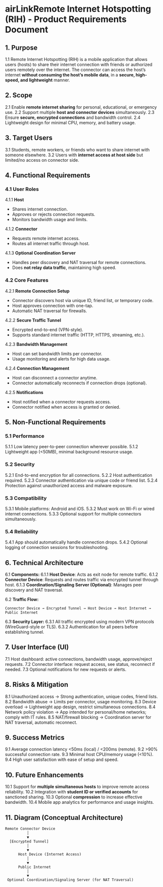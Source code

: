 # airLinkRemote Internet Hotspotting (RIH) - Product Requirements Document

## 1. Purpose

1.1 Remote Internet Hotspotting (RIH) is a mobile application that allows users (hosts) to share their internet connection with friends or authorized users remotely over the internet. The connector can access the host’s internet **without consuming the host’s mobile data**, in a **secure, high-speed, and lightweight** manner.

## 2. Scope

2.1 Enable **remote internet sharing** for personal, educational, or emergency use.
2.2 Support multiple **host and connector devices** simultaneously.
2.3 Ensure **secure, encrypted connections** and bandwidth control.
2.4 Lightweight design for minimal CPU, memory, and battery usage.

## 3. Target Users

3.1 Students, remote workers, or friends who want to share internet with someone elsewhere.
3.2 Users with **internet access at host side** but limited/no access on connector side.

## 4. Functional Requirements

### 4.1 User Roles

4.1.1 **Host**

* Shares internet connection.
* Approves or rejects connection requests.
* Monitors bandwidth usage and limits.

4.1.2 **Connector**

* Requests remote internet access.
* Routes all internet traffic through host.

4.1.3 **Optional Coordination Server**

* Handles peer discovery and NAT traversal for remote connections.
* Does **not relay data traffic**, maintaining high speed.

### 4.2 Core Features

4.2.1 **Remote Connection Setup**

* Connector discovers host via unique ID, friend list, or temporary code.
* Host approves connection with one-tap.
* Automatic NAT traversal for firewalls.

4.2.2 **Secure Traffic Tunnel**

* Encrypted end-to-end (VPN-style).
* Supports standard internet traffic (HTTP, HTTPS, streaming, etc.).

4.2.3 **Bandwidth Management**

* Host can set bandwidth limits per connector.
* Usage monitoring and alerts for high data usage.

4.2.4 **Connection Management**

* Host can disconnect a connector anytime.
* Connector automatically reconnects if connection drops (optional).

4.2.5 **Notifications**

* Host notified when a connector requests access.
* Connector notified when access is granted or denied.

## 5. Non-Functional Requirements

### 5.1 Performance

5.1.1 Low latency peer-to-peer connection wherever possible.
5.1.2 Lightweight app (<50MB), minimal background resource usage.

### 5.2 Security

5.2.1 End-to-end encryption for all connections.
5.2.2 Host authentication required.
5.2.3 Connector authentication via unique code or friend list.
5.2.4 Protection against unauthorized access and malware exposure.

### 5.3 Compatibility

5.3.1 Mobile platforms: Android and iOS.
5.3.2 Must work on Wi-Fi or wired internet connections.
5.3.3 Optional support for multiple connectors simultaneously.

### 5.4 Reliability

5.4.1 App should automatically handle connection drops.
5.4.2 Optional logging of connection sessions for troubleshooting.

## 6. Technical Architecture

6.1 **Components:**
6.1.1 **Host Device**: Acts as exit node for remote traffic.
6.1.2 **Connector Device**: Requests and routes traffic via encrypted tunnel through host.
6.1.3 **Coordination/Signaling Server (Optional)**: Manages peer discovery and NAT traversal.

6.2 **Traffic Flow:**

```
Connector Device → Encrypted Tunnel → Host Device → Host Internet → Public Internet
```

6.3 **Security Layer:**
6.3.1 All traffic encrypted using modern VPN protocols (WireGuard-style or TLS).
6.3.2 Authentication for all peers before establishing tunnel.

## 7. User Interface (UI)

7.1 Host dashboard: active connections, bandwidth usage, approve/reject requests.
7.2 Connector interface: request access, see status, reconnect if needed.
7.3 Optional notifications for new requests or alerts.

## 8. Risks & Mitigation

8.1 Unauthorized access → Strong authentication, unique codes, friend lists.
8.2 Bandwidth abuse → Limits per connector, usage monitoring.
8.3 Device overload → Lightweight app design, restrict simultaneous connections.
8.4 Network policy violation → App intended for personal/home networks; comply with IT rules.
8.5 NAT/firewall blocking → Coordination server for NAT traversal, automatic reconnect.

## 9. Success Metrics

9.1 Average connection latency <50ms (local) / <200ms (remote).
9.2 >90% successful connection rate.
9.3 Minimal host CPU/memory usage (<10%).
9.4 High user satisfaction with ease of setup and speed.

## 10. Future Enhancements

10.1 Support for **multiple simultaneous hosts** to improve remote access reliability.
10.2 Integration with **student ID or verified accounts** for sanctioned sharing.
10.3 Optional **compression** to increase effective bandwidth.
10.4 Mobile app analytics for performance and usage insights.

## 11. Diagram (Conceptual Architecture)

```
Remote Connector Device
          │
          ▼
  [Encrypted Tunnel]
          │
          ▼
      Host Device (Internet Access)
          │
          ▼
      Public Internet
          │
          ▼
 Optional Coordination/Signaling Server (for NAT Traversal)
```
